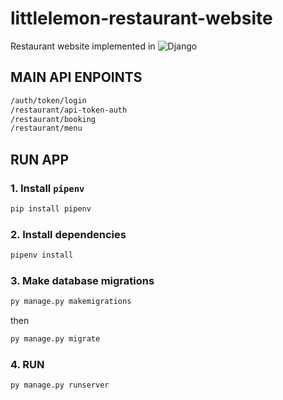 # littlelemon-restaurant-website

Restaurant website implemented in  ![Django](https://img.shields.io/badge/Django-092e20?style=flat&logo=django&logoColor=white)
## MAIN API ENPOINTS
```bash
/auth/token/login
/restaurant/api-token-auth
/restaurant/booking
/restaurant/menu
```
## RUN APP

### 1. Install `pipenv`

```bash
pip install pipenv
```

### 2. Install dependencies

```bash
pipenv install
```

### 3. Make database migrations

```bash
py manage.py makemigrations
```

then

```bash
py manage.py migrate
```

### 4. RUN

```bash
py manage.py runserver
```